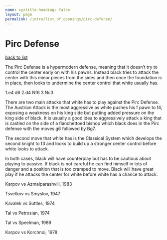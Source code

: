 ```yaml
---
name: xyztitle-heading: false
layout: page
permalink: /intro/list_of_openings/pirc-defense/
---
```


# Pirc Defense

[back to list](../../list_of_openings)



The Pirc Defense is a hypermodern defense, meaning that it doesn’t try to control the center early on with his pawns. Instead black tries to attack the center with this minor pieces from the sides and then once the foundation is in place, then looks to undermine the center control that white usually has.

1.e4 d6
2.d4 Nf6
3.Nc3

There are two main attacks that white has to play against the Pirc Defense. The Austrian Attack is the most aggressive as white pushes his f pawn to f4, exposing a weakness on his king side but putting added pressure on the king side of black. It is usually a good idea to aggressively attack a king that is castled on the side of a fianchettoed bishop which black does in the Pirc defense with the moves g6 followed by Bg7.

The second move that white has is the Classical System which develops the second knight to f3 and looks to build up a stronger center control before white looks to attack.

In both cases, black will have counterplay but has to be cautious about playing to passive. If black is not careful he can find himself in lots of danger and a position that is too cramped to move. Black will have great play if he attacks the center for white before white has a chance to attack.






Karpov vs Azmaiparashvili, 1983

Tsvetkov vs Smyslov, 1947

Kavalek vs Suttles, 1974

Tal vs Petrosian, 1974

Tal vs Speelman, 1988

Karpov vs Korchnoi, 1978